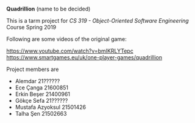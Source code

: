 **Quadrillion** (name to be decided)

This is a tarm project for *CS 319 - Object-Oriented Software Engineering* Course Spring 2019

Following are some videos of the original game:

https://www.youtube.com/watch?v=bmIKRLYTepc
https://www.smartgames.eu/uk/one-player-games/quadrillion

Project members are
* Alemdar 21??????
* Ece Çanga 21600851
* Erkin Beşer 21400961
* Gökçe Sefa 21??????
* Mustafa Azyoksul 21501426
* Talha Şen 21502663

